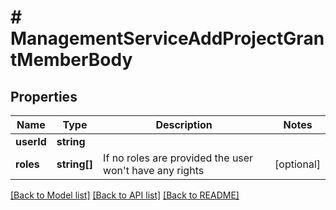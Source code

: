 # # ManagementServiceAddProjectGrantMemberBody

## Properties

Name | Type | Description | Notes
------------ | ------------- | ------------- | -------------
**userId** | **string** |  |
**roles** | **string[]** | If no roles are provided the user won&#39;t have any rights | [optional]

[[Back to Model list]](../../README.md#models) [[Back to API list]](../../README.md#endpoints) [[Back to README]](../../README.md)
